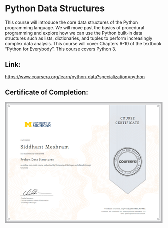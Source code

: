 # Python Data Structures
This course will introduce the core data structures of the Python programming language. We will move past the basics of procedural programming and explore how we can use the Python built-in data structures such as lists, dictionaries, and tuples to perform increasingly complex data analysis. This course will cover Chapters 6-10 of the textbook “Python for Everybody”.  This course covers Python 3.

## Link:
https://www.coursera.org/learn/python-data?specialization=python

## Certificate of Completion:
![Course-2](Course%202_Completion%20Certificate.PNG)
